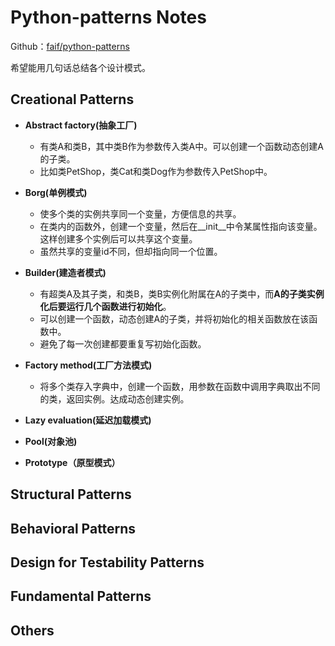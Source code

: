 # Python-patterns Notes

Github：[faif/python-patterns](https://github.com/faif/python-patterns)

希望能用几句话总结各个设计模式。

## Creational Patterns

- **Abstract factory(抽象工厂)**
    - 有类A和类B，其中类B作为参数传入类A中。可以创建一个函数动态创建A的子类。
    - 比如类PetShop，类Cat和类Dog作为参数传入PetShop中。

- **Borg(单例模式)**
    - 使多个类的实例共享同一个变量，方便信息的共享。
    - 在类内的函数外，创建一个变量，然后在__init__中令某属性指向该变量。这样创建多个实例后可以共享这个变量。
    - 虽然共享的变量id不同，但却指向同一个位置。

- **Builder(建造者模式)**
    - 有超类A及其子类，和类B，类B实例化附属在A的子类中，而**A的子类实例化后要运行几个函数进行初始化**。
    - 可以创建一个函数，动态创建A的子类，并将初始化的相关函数放在该函数中。
    - 避免了每一次创建都要重复写初始化函数。

- **Factory method(工厂方法模式)**
    - 将多个类存入字典中，创建一个函数，用参数在函数中调用字典取出不同的类，返回实例。达成动态创建实例。

- **Lazy evaluation(延迟加载模式)**

- **Pool(对象池)**

- **Prototype（原型模式）**

## Structural Patterns

## Behavioral Patterns

## Design for Testability Patterns

## Fundamental Patterns

## Others
